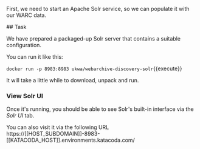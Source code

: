 First, we need to start an Apache Solr service, so we can populate it with our WARC data.

## Task

We have prepared a packaged-up Solr server that contains a suitable configuration.

You can run it like this:

`docker run -p 8983:8983 ukwa/webarchive-discovery-solr`{{execute}}


It will take a little while to download, unpack and run.

### View Solr UI

Once it's running, you should be able to see Solr's built-in interface via the _Solr UI_ tab.

You can also visit it via the following URL https://[[HOST_SUBDOMAIN]]-8983-[[KATACODA_HOST]].environments.katacoda.com/

